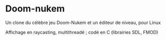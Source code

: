 # Doom-nukem

Un clone du célèbre jeu Doom-Nukem et un éditeur de niveau, pour Linux

Affichage en raycasting, multithreadé ; codé en C (librairies SDL, FMOD)
